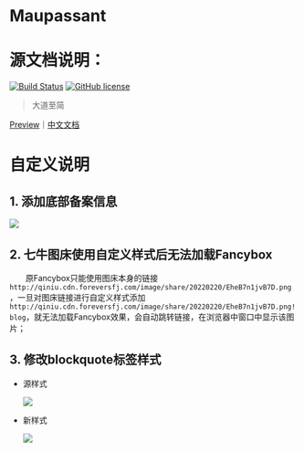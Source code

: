 # Maupassant

# 源文档说明：

[![Build Status](https://travis-ci.org/tufu9441/maupassant-hexo.svg?branch=master)](https://travis-ci.org/tufu9441/maupassant-hexo)   [![GitHub license](https://img.shields.io/badge/license-MIT-blue.svg)](https://github.com/tufu9441/maupassant-hexo/blob/master/LICENSE)

> 大道至简

[Preview](https://www.haomwei.com)｜[中文文档](https://www.haomwei.com/technology/maupassant-hexo.html)

# 自定义说明

## 1. 添加底部备案信息

![](http://qiniu.cdn.foreversfj.com/image/share/20220220/71vGXSxn182F.png!blog)

## 2. 七牛图床使用自定义样式后无法加载Fancybox

&emsp;&emsp;原Fancybox只能使用图床本身的链接`http://qiniu.cdn.foreversfj.com/image/share/20220220/EheB7n1jvB7D.png`，一旦对图床链接进行自定义样式添加`http://qiniu.cdn.foreversfj.com/image/share/20220220/EheB7n1jvB7D.png!blog`，就无法加载Fancybox效果，会自动跳转链接，在浏览器中窗口中显示该图片；

## 3. 修改blockquote标签样式

* 源样式

  ![](http://qiniu.cdn.foreversfj.com/image/share/20220220/EheB7n1jvB7D.png!blog)

* 新样式

  ![](http://qiniu.cdn.foreversfj.com/image/share/20220220/rUul3KgvGFuP.png!blog)